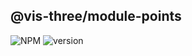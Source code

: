 ## @vis-three/module-points

<p>
   <img alt="NPM" src="https://img.shields.io/npm/l/@vis-three/module-points?color=blue">
   <img alt="version" src="https://img.shields.io/npm/v/@vis-three/module-points">
</p>
